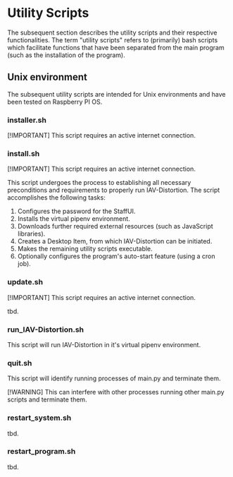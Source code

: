 # Utility Scripts
The subsequent section describes the utility scripts and their respective functionalities.
The term "utility scripts" refers to (primarily) bash scripts which facilitate functions that have been separated from the main program (such as the installation of the program). 

## Unix environment
The subsequent utility scripts are intended for Unix environments and have been tested on Raspberry PI OS.

### installer.sh
[!IMPORTANT]
This script requires an active internet connection.


### install.sh
[!IMPORTANT]
This script requires an active internet connection.

This script undergoes the process to establishing all necessary preconditions and requirements to properly run IAV-Distortion.
The script accomplishes the following tasks:
1. Configures the password for the StaffUI.
2. Installs the virtual pipenv environment.
3. Downloads further required external resources (such as JavaScript libraries).
4. Creates a Desktop Item, from which IAV-Distortion can be initiated.
5. Makes the remaining utility scripts executable.
6. Optionally configures the program's auto-start feature (using a cron job).

### update.sh
[!IMPORTANT]
This script requires an active internet connection.

tbd.

### run_IAV-Distortion.sh
This script will run IAV-Distortion in it's virtual pipenv environment.

### quit.sh
This script will identify running processes of main.py and terminate them.

[!WARNING]
This can interfere with other processes running other main.py scripts and terminate them.

### restart_system.sh
tbd.

### restart_program.sh
tbd.